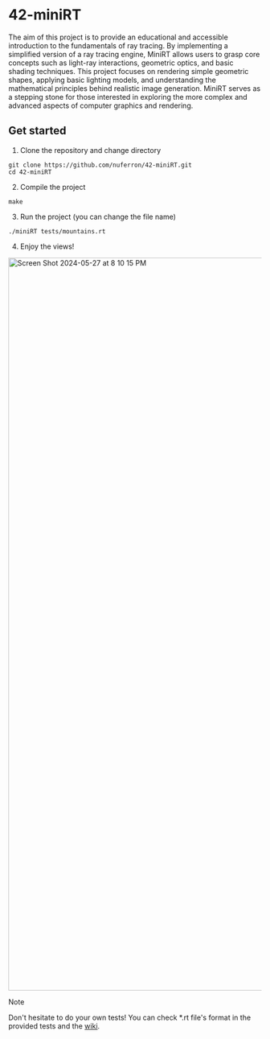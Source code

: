 # 42-miniRT
The aim of this project is to provide an educational and accessible introduction to the fundamentals of ray tracing. By implementing a simplified version of a ray tracing engine, MiniRT allows users to grasp core concepts such as light-ray interactions, geometric optics, and basic shading techniques. This project focuses on rendering simple geometric shapes, applying basic lighting models, and understanding the mathematical principles behind realistic image generation. MiniRT serves as a stepping stone for those interested in exploring the more complex and advanced aspects of computer graphics and rendering.

## Get started

1. Clone the repository and change directory
```
git clone https://github.com/nuferron/42-miniRT.git
cd 42-miniRT
```
2. Compile the project
```
make
```
3. Run the project (you can change the file name)
```
./miniRT tests/mountains.rt
```
4. Enjoy the views!
<img width="1457" alt="Screen Shot 2024-05-27 at 8 10 15 PM" src="https://github.com/nuferron/42-miniRT/assets/138325463/08ff332e-6cff-4b15-925a-a548c93a32d5">

>[!NOTE]
>Don't hesitate to do your own tests! You can check *.rt file's format in the provided tests and the [wiki](https://github.com/nuferron/42-miniRT/wiki/Scene-file).
